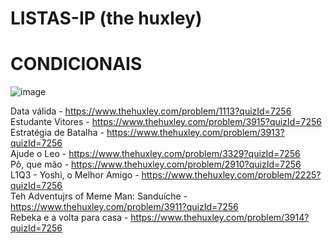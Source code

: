 # LISTAS-IP (the huxley)

# CONDICIONAIS

![image](https://user-images.githubusercontent.com/84881858/179118085-7d959efb-b208-40a2-92ff-4136410fca95.png)

Data válida - https://www.thehuxley.com/problem/1113?quizId=7256 <br>
Estudante Vitores - https://www.thehuxley.com/problem/3915?quizId=7256 <br>
Estratégia de Batalha - https://www.thehuxley.com/problem/3913?quizId=7256 <br>
Ajude o Leo - https://www.thehuxley.com/problem/3329?quizId=7256 <br>
Pô, que mão - https://www.thehuxley.com/problem/2910?quizId=7256 <br>
L1Q3 - Yoshi, o Melhor Amigo - https://www.thehuxley.com/problem/2225?quizId=7256 <br>
Teh Adventujrs of Meme Man: Sanduíche - https://www.thehuxley.com/problem/3911?quizId=7256 <br>
Rebeka e a volta para casa - https://www.thehuxley.com/problem/3914?quizId=7256 <br>
